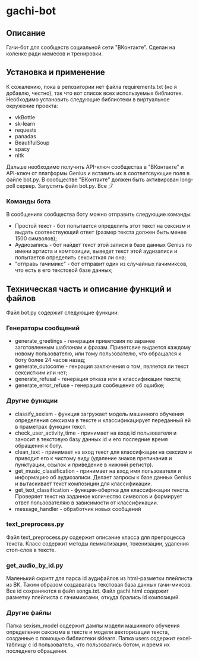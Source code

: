 # gachi-bot

## Описание 

Гачи-бот для сообществ социальной сети "ВКонтакте". Сделан на коленке ради мемесов и тренировки.

## Установка и применение

К сожалению, пока в репозитории нет файла requirements.txt (но я добавлю, честно), так что вот список всех используемых библиотек.
Необходимо установить следующие библиотеки в виртуальное окружение проекта:

* vkBottle
* sk-learn
* requests  
* panadas
* BeautifulSoup 
* spacy
* nltk

Дальше необходимо получить API-ключ сообщества в "ВКонтакте" и API-ключ от платформы Genius и вставить их в соответсвующие поля в файле bot.py.
В сообществе "ВКонтакте" должен быть активирован long-poll сервер.
Запустить файл bot.py.
Все ;7

### Команды бота 

В сообщениях сообщества боту можно отправить следующие команды:
* Простой текст - бот попытается определить этот текст на сексизм и выдать соотвествующий ответ (размер текста должен быть менее 1500 символов);
* Аудиозапись - бот найдет текст этой записи в базе данных Genius по имени артиста и композиции, выведет текст этой аудизаписи 
и попытается определить сексисткая ли она;
* "отправь гачимикс" - бот отправит один из случайных гачимиксов, что есть в его текстовой базе данных;

## Техническая часть и описание функций и файлов

Файл bot.py содержит следующие функции:

### Генераторы сообщений
* generate_greetings - генерация приветсвия по заранее заготовленным шаблонам и фразам. Приветсвие выдается каждому новому пользователю, или
тому пользователю, что обращался к боту более 24 часов назад; 
* generate_outocome - генрация заключения о том, является ли текст сексистким или нет;
* generate_refusal - генерация отказа или в классификации текста;
* generate_error_refuse - генерация сообещения об ошибке;
### Другие функции
* classify_sexism - функция загружает модель машинного обучения определения сексизма в тексте и классификацирует переданный ей в праметрах функции текст.
* check_user_activity_time - принимает на вход id пользователя и заносит в текстовую базу данных id и его последние время обращения к боту.
* clean_text - принимает на вход текст для классифкации на сексизм и приводит его к чистому виду (удаление знаков препинания и пунктуации, ссылок и приведение в нижний регистр).
* get_music_classification - принимает на вход имя пользователя и информацию об аудиозаписи. Делает запросы к базе данных Genius и вытаскивает текст композиции для классификации.
* get_text_classification - функция-обертка для классификации текста. Проверяет текст на заданное количество символов и формирует ответ пользователяю в зависимости от классификации.
* message_handler - обработчик новых сообщений

### text_preprocess.py

Файл text_preprocess.py содержит описание класса для препроцесса текста. 
Класс содержит методы лемматизации, токенизации, удаления стоп-слов в тексте.

### get_audio_by_id.py

Маленький скрипт для парса id аудифайлов из html-разметки плейлиста из ВК. Таким образом создавалась текстовая база данных гачи-миксов.
Все id сохраняются в файл songs.txt. Файл gachi.html содержит разметку плейлиста с гачимиксами, откуда брались id коипозиций.

### Другие файлы

Папка sexism_model содержит дампы модели машинного обучения определения сексизма в тексте и модели векторизации текста, созданные с помощью библиотеки sklearn.
Папка users содержит excel-таблицу с id пользователь, что пользовались ботом, и время их последнего обращения.

